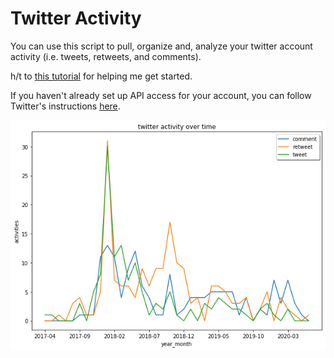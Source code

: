 # Twitter Activity

You can use this script to pull, organize and, analyze your twitter account activity (i.e. tweets, retweets, and comments).

h/t to [this tutorial](https://marcobonzanini.com/2015/03/02/mining-twitter-data-with-python-part-1/) for helping me get started.

If you haven't already set up API access for your account, you can follow Twitter's instructions [here](https://developer.twitter.com/).

<p align="center">
  <a>
      <img src="https://github.com/nfeifel/AdHocAnalytics/blob/master/projects/TwitterActivity/cover_image.png" alt="My Image" width="600" />
  </a>
</p>
